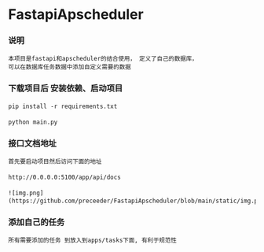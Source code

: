 # FastapiApscheduler

### 说明
    本项目是fastapi和apscheduler的结合使用， 定义了自己的数据库，
    可以在数据库任务数据中添加自定义需要的数据


### 下载项目后 安装依赖、启动项目
    pip install -r requirements.txt

    python main.py


### 接口文档地址
    首先要启动项目然后访问下面的地址

    http://0.0.0.0:5100/app/api/docs

    ![img.png](https://github.com/preceeder/FastapiApscheduler/blob/main/static/img.png)



### 添加自己的任务
    所有需要添加的任务 到放入到apps/tasks下面, 有利于规范性
    
